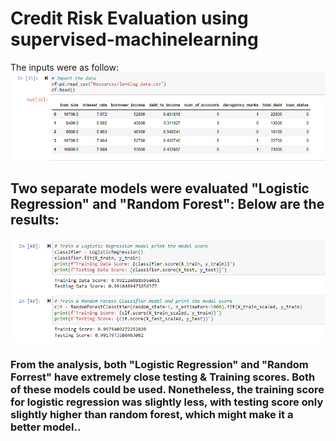 # Credit Risk Evaluation using supervised-machinelearning
The inputs were as follow: 
![](https://github.com/harsh-env/supervised-machinelearning/blob/main/images/Input_data.PNG)
## Two separate models were evaluated "Logistic Regression" and "Random Forest": Below are the results:
![](https://github.com/harsh-env/supervised-machinelearning/blob/main/images/Results.PNG)
### From the analysis, both "Logistic Regression" and "Random Forrest" have extremely close testing & Training scores. Both of these models could be used. Nonetheless, the training score for logistic regression was slightly less, with testing score only slightly higher than random forest, which might make it a better model.. 
